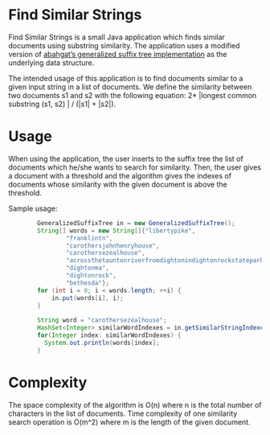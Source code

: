 # Find Similar Strings

Find Similar Strings is a small Java application which finds similar documents using substring similarity. The application uses a modified version of [abahgat’s generalized suffix tree implementation](https://github.com/abahgat/suffixtree) as the underlying data structure.

The intended usage of this application is to find documents similar to a given input string in a list of documents. We define the similarity between two documents s1 and s2 with the following equation: 2* |longest common substring (s1, s2) | / (|s1| + |s2|). 

# Usage  

When using the application, the user inserts to the suffix tree the list of documents which he/she wants to search for similarity. Then, the user gives a document with a threshold and the algorithm gives the indexes of documents whose similarity with the given document is above the threshold.

Sample usage:

```java
        GeneralizedSuffixTree in = new GeneralizedSuffixTree();
        String[] words = new String[]{"libertypike",
                "franklintn",
                "carothersjohnhenryhouse",
                "carothersezealhouse",
                "acrossthetauntonriverfromdightonindightonrockstatepark",
                "dightonma",
                "dightonrock",
                "bethesda"};
        for (int i = 0; i < words.length; ++i) {
            in.put(words[i], i);
        }
        
        String word = "carothersezealhouse";
        HashSet<Integer> similarWordIndexes = in.getSimilarStringIndexes(word, 0.3);
        for(Integer index: similarWordIndexes) {
          System.out.println(words[index];
        }

```
# Complexity

The space complexity of the algorithm is O(n) where n is the total number of characters in the list of documents. Time complexity of one similarity search operation is O(m^2) where m is the length of the given document.
